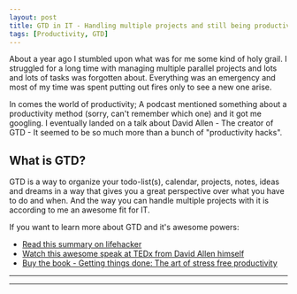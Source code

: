 ```yaml
---
layout: post
title: GTD in IT - Handling multiple projects and still being productive
tags: [Productivity, GTD]
---
```


About a year ago I stumbled upon what was for me some kind of holy grail.
I struggled for a long time with managing multiple parallel projects and lots and lots of tasks was forgotten about. Everything was an emergency and most of my time was spent putting out fires only to see a new one arise.

In comes the world of productivity; A podcast mentioned something about a productivity method (sorry, can't remember which one) and it got me googling.
I eventually landed on a talk about David Allen - The creator of GTD - It seemed to be so much more than a bunch of "productivity hacks".


## What is GTD?

GTD is a way to organize your todo-list(s), calendar, projects, notes, ideas and dreams in a way that gives you a great perspective over what you have to do and when.
And the way you can handle multiple projects with it is according to me an awesome fit for IT.

If you want to learn more about GTD and it's awesome powers:

* [Read this summary on lifehacker](http://lifehacker.com/productivity-101-a-primer-to-the-getting-things-done-1551880955)
* [Watch this awesome speak at TEDx from David Allen himself](https://www.youtube.com/watch?v=CHxhjDPKfbY)
* [Buy the book - Getting things done: The art of stress free productivity](https://www.amazon.com/Getting-Things-Done-Stress-Free-Productivity/dp/0142000280)




----
****
